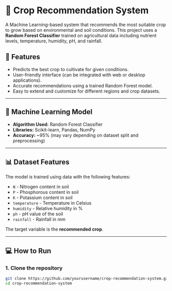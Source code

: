 # 🌾 Crop Recommendation System

A Machine Learning-based system that recommends the most suitable crop to grow based on environmental and soil conditions. This project uses a **Random Forest Classifier** trained on agricultural data including nutrient levels, temperature, humidity, pH, and rainfall.

## 🚀 Features

- Predicts the best crop to cultivate for given conditions.
- User-friendly interface (can be integrated with web or desktop applications).
- Accurate recommendations using a trained Random Forest model.
- Easy to extend and customize for different regions and crop datasets.

---

## 🧠 Machine Learning Model

- **Algorithm Used:** Random Forest Classifier
- **Libraries:** Scikit-learn, Pandas, NumPy
- **Accuracy:** ~95% (may vary depending on dataset split and preprocessing)

---

## 📊 Dataset Features

The model is trained using data with the following features:

- `N` - Nitrogen content in soil
- `P` - Phosphorous content in soil
- `K` - Potassium content in soil
- `temperature` - Temperature in Celsius
- `humidity` - Relative humidity in %
- `ph` - pH value of the soil
- `rainfall` - Rainfall in mm

The target variable is the **recommended crop**.

---

## 💻 How to Run

### 1. Clone the repository

```bash
git clone https://github.com/yourusername/crop-recommendation-system.git
cd crop-recommendation-system

